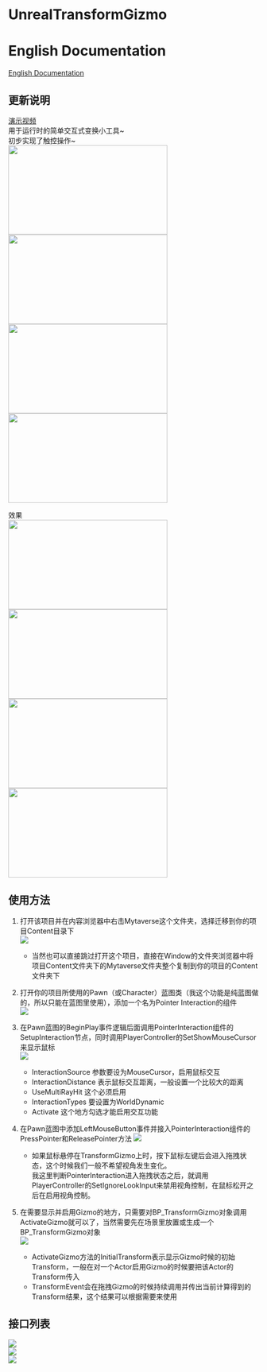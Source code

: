 # UnrealTransformGizmo

# English Documentation
[English Documentation](README_EN.md)

## 更新说明
[演示视频](https://www.bilibili.com/video/BV11c411V7aQ)  
用于运行时的简单交互式变换小工具~  
初步实现了触控操作~  
<img src="Documentation/Images/visual_translate.png" width="320" height="180" />
<img src="Documentation/Images/visual_rotate.png" width="320" height="180" />
<img src="Documentation/Images/visual_scale.png" width="320" height="180" />
<img src="Documentation/Images/visual_combined.png" width="320" height="180" />

效果  
<img src="Documentation/Images/demo_translate.gif" width="320" height="180" />
<img src="Documentation/Images/demo_rotate.gif" width="320" height="180" />
<img src="Documentation/Images/demo_scale.gif" width="320" height="180" />
<img src="Documentation/Images/demo_combined.gif" width="320" height="180" />

## 使用方法
1. 打开该项目并在内容浏览器中右击Mytaverse这个文件夹，选择迁移到你的项目Content目录下  
![](Documentation/Images/migrate_content.png)  
    - 当然也可以直接跳过打开这个项目，直接在Window的文件夹浏览器中将项目Content文件夹下的Mytaverse文件夹整个复制到你的项目的Content文件夹下

2. 打开你的项目所使用的Pawn（或Character）蓝图类（我这个功能是纯蓝图做的，所以只能在蓝图里使用），添加一个名为Pointer Interaction的组件  
![](Documentation/Images/add_component.gif)

3. 在Pawn蓝图的BeginPlay事件逻辑后面调用PointerInteraction组件的SetupInteraction节点，同时调用PlayerController的SetShowMouseCursor来显示鼠标  
![](Documentation/Images/pawn_beginplay.png)
    - InteractionSource 参数要设为MouseCursor，启用鼠标交互
    - InteractionDistance 表示鼠标交互距离，一般设置一个比较大的距离
    - UseMultiRayHit 这个必须启用
    - InteractionTypes 要设置为WorldDynamic
    - Activate 这个地方勾选才能启用交互功能

4. 在Pawn蓝图中添加LeftMouseButton事件并接入PointerInteraction组件的PressPointer和ReleasePointer方法
![](Documentation/Images/mouse_click.png)
    - 如果鼠标悬停在TransformGizmo上时，按下鼠标左键后会进入拖拽状态，这个时候我们一般不希望视角发生变化。  
    我这里判断PointerInteraction进入拖拽状态之后，就调用PlayerController的SetIgnoreLookInput来禁用视角控制，在鼠标松开之后在启用视角控制。

5. 在需要显示并启用Gizmo的地方，只需要对BP_TransformGizmo对象调用ActivateGizmo就可以了，当然需要先在场景里放置或生成一个BP_TransformGizmo对象  
![](Documentation/Images/activate_gizmo.png)  
    - ActivateGizmo方法的InitialTransform表示显示Gizmo时候的初始Transform，一般在对一个Actor启用Gizmo的时候要把该Actor的Transform传入
    - TransformEvent会在拖拽Gizmo的时候持续调用并传出当前计算得到的Transform结果，这个结果可以根据需要来使用

## 接口列表
![](Documentation/Images/api_controls.png)  
![](Documentation/Images/api_properties.png)  
![](Documentation/Images/api_events.png)  
